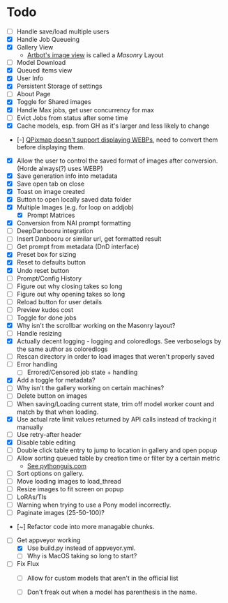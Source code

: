 # Todo

- [ ] Handle save/load multiple users
- [x] Handle Job Queueing
- [x] Gallery View
  - [Artbot's image view](https://tinybots.net/artbot/images) is called a *Masonry* Layout
- [ ] Model Download
- [x] Queued items view
- [x] User Info
- [x] Persistent Storage of settings
- [ ] About Page
- [x] Toggle for Shared images
- [x] Handle Max jobs, get user concurrency for max
- [ ] Evict Jobs from status after some time
- [x] Cache models, esp. from GH as it's larger and less likely to change
- [-] [QPixmap doesn't support displaying WEBPs](https://doc.qt.io/qtforpython-6/PySide6/QtGui/QPixmap.html#reading-and-writing-image-files), need to convert them before displaying them.
- [x] Allow the user to control the saved format of images after conversion. (Horde always(?) uses WEBP)
- [x] Save generation info into metadata
- [x] Save open tab on close
- [x] Toast on image created
- [x] Button to open locally saved data folder
- [x] Multiple Images (e.g. for loop on addjob)
  - [x] Prompt Matrices
- [x] Conversion from NAI prompt formatting
- [ ] DeepDanbooru integration
- [ ] Insert Danbooru or similar url, get formatted result
- [ ] Get prompt from metadata (DnD interface)
- [x] Preset box for sizing
- [x] Reset to defaults button
- [x] Undo reset button
- [ ] Prompt/Config History
- [ ] Figure out why closing takes so long
- [ ] Figure out why opening takes so long
- [ ] Reload button for user details
- [ ] Preview kudos cost
- [ ] Toggle for done jobs
- [x] Why isn't the scrollbar working on the Masonry layout?
- [ ] Handle resizing
- [x] Actually decent logging - logging and coloredlogs. See verboselogs by the same author as coloredlogs
- [ ] Rescan directory in order to load images that weren't properly saved
- [ ] Error handling
  - [ ] Errored/Censored job state + handling
- [x] Add a toggle for metadata?
- [ ] Why isn't the gallery working on certain machines?
- [ ] Delete button on images
- [ ] When saving/Loading current state, trim off model worker count and match by that when loading.
- [x] Use actual rate limit values returned by API calls instead of tracking it manually
- [ ] Use retry-after header
- [x] Disable table editing
- [ ] Double click table entry to jump to location in gallery and open popup
- [ ] Allow sorting queued table by creation time or filter by a certain metric
  - [See pythonguis.com](https://www.pythonguis.com/tutorials/pyqt6-qtableview-modelviews-numpy-pandas/)
- [ ] Sort options on gallery.
- [ ] Move loading images to load_thread
- [ ] Resize images to fit screen on popup
- [ ] LoRAs/TIs
- [ ] Warning when trying to use a Pony model incorrectly.
- [ ] Paginate images (25-50-100)?
- [~] Refactor code into more managable chunks.
- [ ] Get appveyor working
  - [x] Use build.py instead of appveyor.yml.
  - [ ] Why is MacOS taking so long to start?
- [ ] Fix Flux
  - [ ] Allow for custom models that aren't in the official list
  - [ ] Don't freak out when a model has parenthesis in the name.
  